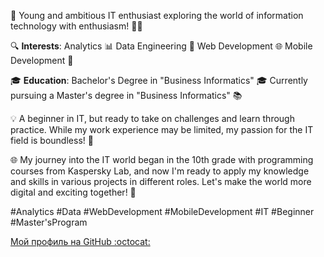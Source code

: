 🚀 Young and ambitious IT enthusiast exploring the world of information technology with enthusiasm! 👨‍💻

🔍 **Interests**:
Analytics 📊
Data Engineering 📅
Web Development 🌐
Mobile Development 📱

🎓 **Education**:
Bachelor's Degree in "Business Informatics" 🎓
Currently pursuing a Master's degree in "Business Informatics" 📚

💡 A beginner in IT, but ready to take on challenges and learn through practice. While my work experience may be limited, my passion for the IT field is boundless! 💪

🌐 My journey into the IT world began in the 10th grade with programming courses from Kaspersky Lab, 
and now I'm ready to apply my knowledge and skills in various projects in different roles. Let's make the world more digital and exciting together! 🌟

#Analytics #Data #WebDevelopment #MobileDevelopment #IT #Beginner #Master'sProgram

[Мой профиль на GitHub :octocat:](https://github.com/your_username)
